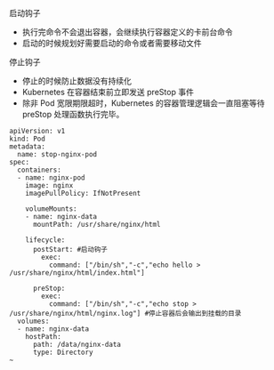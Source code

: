 启动钩子
 - 执行完命令不会退出容器，会继续执行容器定义的卡前台命令
-  启动的时候规划好需要启动的命令或者需要移动文件

停止钩子
- 停止的时候防止数据没有持续化
- Kubernetes 在容器结束前立即发送 preStop 事件
- 除非 Pod 宽限期限超时，Kubernetes 的容器管理逻辑会一直阻塞等待 preStop 处理函数执行完毕。

```
apiVersion: v1
kind: Pod
metadata:
  name: stop-nginx-pod
spec:
  containers:
  - name: nginx-pod
    image: nginx
    imagePullPolicy: IfNotPresent

    volumeMounts:
    - name: nginx-data
      mountPath: /usr/share/nginx/html

    lifecycle:
      postStart: #启动钩子
        exec:
          command: ["/bin/sh","-c","echo hello > /usr/share/nginx/html/index.html"]

      preStop:
        exec:
          command: ["/bin/sh","-c","echo stop > /usr/share/nginx/html/nginx.log"] #停止容器后会输出到挂载的目录
  volumes:
  - name: nginx-data
    hostPath:
      path: /data/nginx-data
      type: Directory
~                      
```